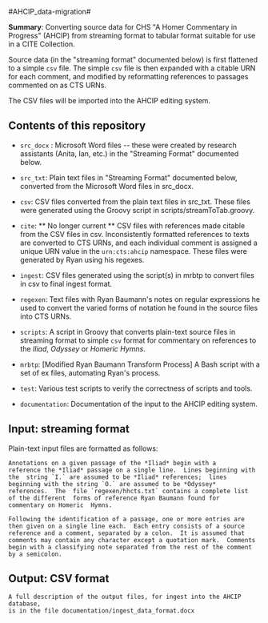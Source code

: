 #AHCIP_data-migration#

**Summary**:  Converting source data for CHS "A Homer Commentary in
  Progress" (AHCIP) from streaming format to tabular format suitable
  for use in a CITE Collection.

  Source data (in the "streaming format" documented below) is first
  flattened to a simple `csv` file.  The simple `csv` file is then
  expanded with a citable URN for each comment, and modified by
  reformatting references to passages commented on as CTS URNs.

  The CSV files will be imported into the AHCIP editing system.
  
## Contents of this repository ##

- `src_docx` : Microsoft Word files -- these were created by research
    assistants (Anita, Ian, etc.) in the "Streaming Format" documented
    below.
    
- `src_txt`: Plain text files in "Streaming Format" documented below,
    converted from the Microsoft Word files in src_docx.

- `csv`: CSV files converted from the plain text files in
    src_txt. These files were generated using the Groovy script in
    scripts/streamToTab.groovy.

- `cite`: ** No longer current ** CSV files with references made
    citable from the CSV files in csv. Inconsistently formatted
    references to texts are converted to CTS URNs, and each individual
    comment is assigned a unique URN value in the `urn:cts:ahcip`
    namespace. These files were generated by Ryan using his regexes.

- `ingest`: CSV files generated using the script(s) in mrbtp to
    convert files in csv to final ingest format.

- `regexen`: Text files with Ryan Baumann's notes on regular
    expressions he used to convert the varied forms of notation he
    found in the source files into CTS URNs.
  
- `scripts`: A script in Groovy that converts plain-text source files
    in streaming format to simple `csv` format for commentary on
    references to the *Iliad*,  *Odyssey* or *Homeric Hymns*.

- `mrbtp`: \[Modified Ryan Baumann Transform Process\] A Bash script
    with a set of ex files, automating Ryan's process.

- `test`: Various test scripts to verify the correctness of scripts
    and tools.

- `documentation`: Documentation of the input to the AHCIP editing
    system.    
  
## Input: streaming format ##

Plain-text input files are formatted as follows:

    Annotations on a given passage of the *Iliad* begin with a
    reference the *Iliad* passage on a single line.  Lines beginning with
    the  string `I.` are assumed to be *Iliad* references;  lines
    beginning with the string `O.` are assumed to be *Odyssey*
    references.  The  file `regexen/hhcts.txt` contains a complete list
    of the different  forms of reference Ryan Baumann found for
    commentary on Homeric  Hymns. 

    Following the identification of a passage, one or more entries are
    then given on a single line each.  Each entry consists of a source
    reference and a comment, separated by a colon.  It is assumed that
    comments may contain any character except a quotation mark.  Comments
    begin with a classifying note separated from the rest of the comment
    by a semicolon.

## Output: CSV format ##

    A full description of the output files, for ingest into the AHCIP database,
    is in the file documentation/ingest_data_format.docx




